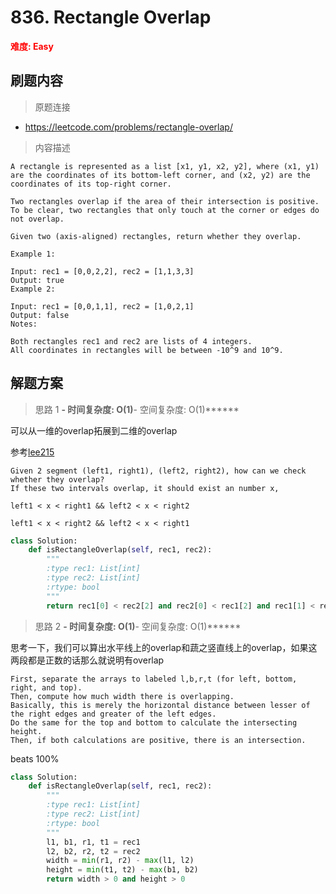 # 836. Rectangle Overlap

**<font color=red>难度: Easy</font>**

## 刷题内容

> 原题连接

* https://leetcode.com/problems/rectangle-overlap/

> 内容描述

```
A rectangle is represented as a list [x1, y1, x2, y2], where (x1, y1) are the coordinates of its bottom-left corner, and (x2, y2) are the coordinates of its top-right corner.

Two rectangles overlap if the area of their intersection is positive.  To be clear, two rectangles that only touch at the corner or edges do not overlap.

Given two (axis-aligned) rectangles, return whether they overlap.

Example 1:

Input: rec1 = [0,0,2,2], rec2 = [1,1,3,3]
Output: true
Example 2:

Input: rec1 = [0,0,1,1], rec2 = [1,0,2,1]
Output: false
Notes:

Both rectangles rec1 and rec2 are lists of 4 integers.
All coordinates in rectangles will be between -10^9 and 10^9.
```

## 解题方案

> 思路 1
******- 时间复杂度: O(1)******- 空间复杂度: O(1)******

可以从一维的overlap拓展到二维的overlap

参考[lee215](https://leetcode.com/problems/rectangle-overlap/discuss/132340/C%2B%2BJavaPython-1-line-Solution-1D-to-2D)

```
Given 2 segment (left1, right1), (left2, right2), how can we check whether they overlap?
If these two intervals overlap, it should exist an number x,

left1 < x < right1 && left2 < x < right2

left1 < x < right2 && left2 < x < right1
````

```python
class Solution:
    def isRectangleOverlap(self, rec1, rec2):
        """
        :type rec1: List[int]
        :type rec2: List[int]
        :rtype: bool
        """    
        return rec1[0] < rec2[2] and rec2[0] < rec1[2] and rec1[1] < rec2[3] and rec2[1] < rec1[3]
```


> 思路 2
******- 时间复杂度: O(1)******- 空间复杂度: O(1)******

思考一下，我们可以算出水平线上的overlap和蔬之竖直线上的overlap，如果这两段都是正数的话那么就说明有overlap


```
First, separate the arrays to labeled l,b,r,t (for left, bottom, right, and top).
Then, compute how much width there is overlapping. 
Basically, this is merely the horizontal distance between lesser of the right edges and greater of the left edges. 
Do the same for the top and bottom to calculate the intersecting height. 
Then, if both calculations are positive, there is an intersection.
```

beats 100%

```python
class Solution:
    def isRectangleOverlap(self, rec1, rec2):
        """
        :type rec1: List[int]
        :type rec2: List[int]
        :rtype: bool
        """    
        l1, b1, r1, t1 = rec1
        l2, b2, r2, t2 = rec2
        width = min(r1, r2) - max(l1, l2)
        height = min(t1, t2) - max(b1, b2)
        return width > 0 and height > 0
```




























